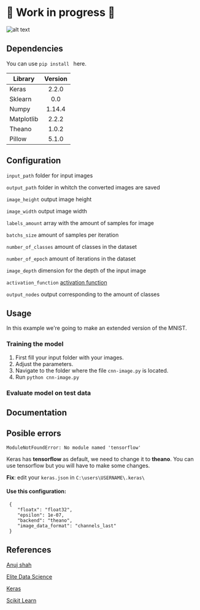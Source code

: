 # 🔨 Work in progress 🔨
![alt text](https://s3.amazonaws.com/keras.io/img/keras-logo-2018-large-1200.png)

## Dependencies

You can use `pip install ` here.

| Library        | Version           |
| -------- |:-------:|
| Keras | 2.2.0 |
| Sklearn | 0.0 | 
| Numpy | 1.14.4 | 
| Matplotlib| 2.2.2 | 
| Theano | 1.0.2 | 
| Pillow | 5.1.0 | 

## Configuration
`input_path` folder for input images

`output_path` folder in whitch the converted images are saved

`image_height` output image height

`image_width` output image width 

`labels_amount` array with the amount of samples for image

`batchs_size` amount of samples per iteration

`number_of_classes` amount of classes in the dataset

`number_of_epoch`   amount of iterations in the dataset

`image_depth`  dimension for the depth of the input image

`activation_function` [activation function](https://keras.io/activations/)

`output_nodes` output corresponding to the amount of classes


## Usage
In this example we're going to make an extended version of the MNIST.
### Training the model
1. First fill your input folder with your images.
2. Adjust the parameters.
3. Navigate to the folder where the file `cnn-image.py` is located.
4. Run `python cnn-image.py`

### Evaluate model on test data
## Documentation


## Posible errors


`ModuleNotFoundError: No module named 'tensorflow'`

Keras has __tensorflow__ as default, we need to change it to __theano__. You can use tensorflow but you will have to make some changes.  

**Fix**: edit your `keras.json` in `C:\users\USERNAME\.keras\`


#### Use this configuration:

	 {    
	    "floatx": "float32",
	    "epsilon": 1e-07,
	    "backend": "theano",
	    "image_data_format": "channels_last"
	 }
## References
[Anuj shah](https://www.youtube.com/watch?v=2pQOXjpO_u0)

[Elite Data Science](https://elitedatascience.com/keras-tutorial-deep-learning-in-python)

[Keras](keras.io/)

[Scikit Learn](http://scikit-learn.org)

